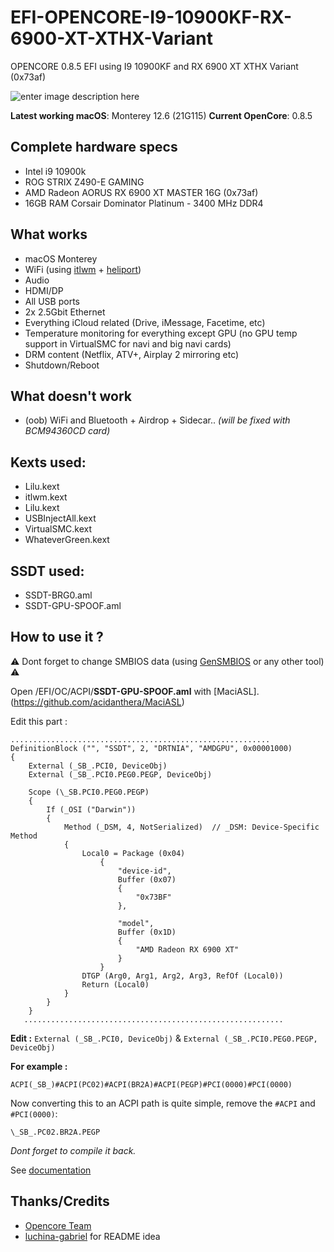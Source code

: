 
# EFI-OPENCORE-I9-10900KF-RX-6900-XT-XTHX-Variant

OPENCORE 0.8.5 EFI using I9 10900KF and RX 6900 XT XTHX Variant (0x73af)

![enter image description here](https://i.ibb.co/ydrhNFn/nfo.png)

**Latest working macOS**: Monterey 12.6 (21G115) 
**Current OpenCore**: 0.8.5
## Complete hardware specs

-   Intel i9 10900k
-   ROG STRIX Z490-E GAMING
-   AMD Radeon AORUS RX 6900 XT MASTER 16G  (0x73af)
-   16GB RAM Corsair Dominator Platinum - 3400 MHz DDR4

## What works

-   macOS Monterey
-   WiFi (using [itlwm](https://github.com/OpenIntelWireless/itlwm) + [heliport](https://github.com/OpenIntelWireless/HeliPort))
-   Audio
-   HDMI/DP
-   All USB ports
-   2x 2.5Gbit Ethernet
-   Everything iCloud related (Drive, iMessage, Facetime, etc)
-   Temperature monitoring for everything except GPU (no GPU temp support in VirtualSMC for navi and big navi cards)
-   DRM content (Netflix, ATV+, Airplay 2 mirroring etc)
-   Shutdown/Reboot
## What doesn't work

-   (oob) WiFi and Bluetooth + Airdrop + Sidecar.. 
*(will be fixed with BCM94360CD card)*

## Kexts used:

-   Lilu.kext
-   itlwm.kext
-   Lilu.kext
-   USBInjectAll.kext
-   VirtualSMC.kext
-   WhateverGreen.kext

## SSDT used:

- SSDT-BRG0.aml
- SSDT-GPU-SPOOF.aml

## How to use it ?

⚠️ Dont forget to change SMBIOS data (using [GenSMBIOS](https://github.com/corpnewt/GenSMBIOS) or any other tool) ⚠️

Open /EFI/OC/ACPI/**SSDT-GPU-SPOOF.aml** with [MaciASL].
(https://github.com/acidanthera/MaciASL)

Edit this part : 


    ..........................................................
    DefinitionBlock ("", "SSDT", 2, "DRTNIA", "AMDGPU", 0x00001000)
    {
        External (_SB_.PCI0, DeviceObj)
        External (_SB_.PCI0.PEG0.PEGP, DeviceObj)
    
        Scope (\_SB.PCI0.PEG0.PEGP)
        {
            If (_OSI ("Darwin"))
            {
                Method (_DSM, 4, NotSerialized)  // _DSM: Device-Specific Method
                {
                    Local0 = Package (0x04)
                        {
                            "device-id", 
                            Buffer (0x07)
                            {
                                "0x73BF"
                            }, 
    
                            "model", 
                            Buffer (0x1D)
                            {
                                "AMD Radeon RX 6900 XT"
                            }
                        }
                    DTGP (Arg0, Arg1, Arg2, Arg3, RefOf (Local0))
                    Return (Local0)
                }
            }
        }
       ..........................................................

**Edit :** 
`External (_SB_.PCI0, DeviceObj)` & `External (_SB_.PCI0.PEG0.PEGP, DeviceObj)`

**For example :** 
```
ACPI(_SB_)#ACPI(PC02)#ACPI(BR2A)#ACPI(PEGP)#PCI(0000)#PCI(0000)
```

Now converting this to an ACPI path is quite simple, remove the  `#ACPI`  and  `#PCI(0000)`:

```
\_SB_.PC02.BR2A.PEGP
```

*Dont forget to compile it back.*


See [documentation](https://dortania.github.io/Getting-Started-With-ACPI/Universal/spoof.html)
## Thanks/Credits

-   [Opencore Team](https://dortania.github.io/getting-started/)
- [luchina-gabriel](https://github.com/luchina-gabriel) for README idea
